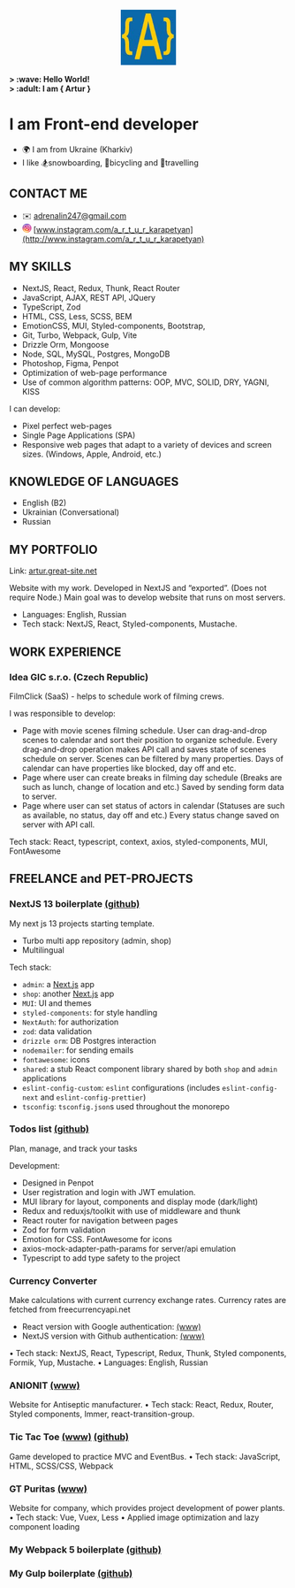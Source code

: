 
<p align="center" width="100%">
    <img width="100px" src="https://github.com/i-am-artur/I-am-artur/blob/master/images/faviconM.jpg">
</p>

<b>
&gt; :wave: Hello World!<br>
&gt; :adult: I am { Artur }
</b>

# I am Front-end developer

- :earth_africa: I am from Ukraine (Kharkiv)<br/>
- I like :snowboarder:snowboarding, :bicyclist:bicycling and :luggage:travelling
  <br/>

## CONTACT ME

- :envelope: adrenalin247@gmail.com
- <img style="border-radius: 10px; width: 16px;" src="https://github.com/i-am-artur/I-am-artur/blob/master/images/instagram.png"> [www.instagram.com/a_r_t_u_r_karapetyan](http://www.instagram.com/a_r_t_u_r_karapetyan)

## MY SKILLS

- NextJS, React, Redux, Thunk, React Router<br/>
- JavaScript, AJAX, REST API, JQuery<br/>
- TypeScript, Zod
- HTML, CSS, Less, SCSS, BEM <br/>
- EmotionCSS, MUI, Styled-components, Bootstrap, 
- Git, Turbo, Webpack, Gulp, Vite <br/>
- Drizzle Orm, Mongoose
- Node, SQL, MySQL, Postgres, MongoDB <br/>
- Photoshop, Figma, Penpot <br/>
- Optimization of web-page performance <br/>
- Use of common algorithm patterns: OOP, MVC, SOLID, DRY, YAGNI, KISS <br/>

I can develop:
- Pixel perfect web-pages <br/>
- Single Page Applications (SPA) <br/>
- Responsive web pages that adapt to a variety of devices and screen sizes. (Windows, Apple, Android, etc.) <br/>

## KNOWLEDGE OF LANGUAGES

- English (B2) <br>
- Ukrainian (Conversational)
- Russian<br>

## MY PORTFOLIO

Link: [artur.great-site.net](http://artur.great-site.net)

Website with my work. Developed in NextJS and “exported”. (Does not require Node.) Main goal was to develop website that runs on most servers. 
- Languages: English, Russian
- Tech stack: NextJS, React, Styled-components, Mustache.

## WORK EXPERIENCE

### <b>Idea GIC s.r.o. (Czech Republic)</b>

FilmClick (SaaS) - helps to schedule work of filming crews.

I was responsible to develop: 
- Page with movie scenes filming schedule. User can drag-and-drop scenes to calendar and sort their position to organize schedule. Every drag-and-drop operation makes API call and saves state of scenes schedule on server. Scenes can be filtered by many properties. Days of calendar can have properties like blocked, day off and etc.
- Page where user can create breaks in filming day schedule (Breaks are such as lunch, change of location and etc.) Saved by sending form data to server.
- Page where user can set status of actors in calendar (Statuses are such as available, no status, day off and etc.) Every status change saved on server with API call.

Tech stack: React, typescript, context, axios, styled-components, MUI, FontAwesome

## FREELANCE and PET-PROJECTS

### NextJS 13 boilerplate [(github)](https://github.com/i-am-artur/nextjs13-boilerplate)<br/>
My next js 13 projects starting template.
- Turbo multi app repository (admin, shop)
- Multilingual
  
Tech stack:
- `admin`: a [Next.js](https://nextjs.org/) app
- `shop`: another [Next.js](https://nextjs.org/) app
- `MUI`: UI and themes
- `styled-components`: for style handling
- `NextAuth`: for authorization
- `zod`: data validation
- `drizzle orm`: DB Postgres interaction
- `nodemailer`: for sending emails
- `fontawesome`:  icons
- `shared`: a stub React component library shared by both `shop` and `admin` applications
- `eslint-config-custom`: `eslint` configurations (includes `eslint-config-next` and `eslint-config-prettier`)
- `tsconfig`: `tsconfig.json`s used throughout the monorepo

### Todos list [(github)](https://github.com/i-am-artur/todo)<br/>
Plan, manage, and track your tasks

Development:
- Designed in Penpot
- User registration and login with JWT emulation.
- MUI library for layout, components and display mode (dark/light)
- Redux and reduxjs/toolkit with use of middleware and thunk 
- React router for navigation between pages
- Zod for form validation
- Emotion for CSS. FontAwesome for icons
- axios-mock-adapter-path-params for server/api emulation
- Typescript to add type safety to the project

### Currency Converter
Make calculations with current currency exchange rates. Currency rates are fetched from freecurrencyapi.net
- React version with Google authentication: [(www)](http://artur.great-site.net/Portfolio/currency-converter)
- NextJS version with Github authentication: [(www)](https://currency-exchange-next-7vaa.vercel.app)

• Tech stack: NextJS, React, Typescript, Redux, Thunk, Styled components, Formik, Yup, Mustache.
• Languages: English, Russian

### ANIONIT [(www)](http://www.artur.great-site.net/Portfolio/anionit/)
Website for Antiseptic manufacturer.
• Tech stack: React, Redux, Router, Styled components, Immer, react-transition-group.

### Tic Tac Toe [(www)](http://artur.great-site.net/Portfolio/TicTacToe/) [(github)](https://github.com/i-am-artur/TicTacToe)
Game developed to practice MVC and EventBus.
• Tech stack: JavaScript, HTML, SCSS/CSS, Webpack

### GT Puritas [(www)](http://artur.great-site.net/Portfolio/gtpuritas/)
Website for company, which provides project development of power plants.
• Tech stack: Vue, Vuex, Less
• Applied image optimization and lazy component loading

### My Webpack 5 boilerplate</b> [(github)](https://github.com/i-am-artur/Webpack-5-Boilerplate)
### My Gulp boilerplate</b> [(github)](https://github.com/i-am-artur/gulp-boilerplate)

